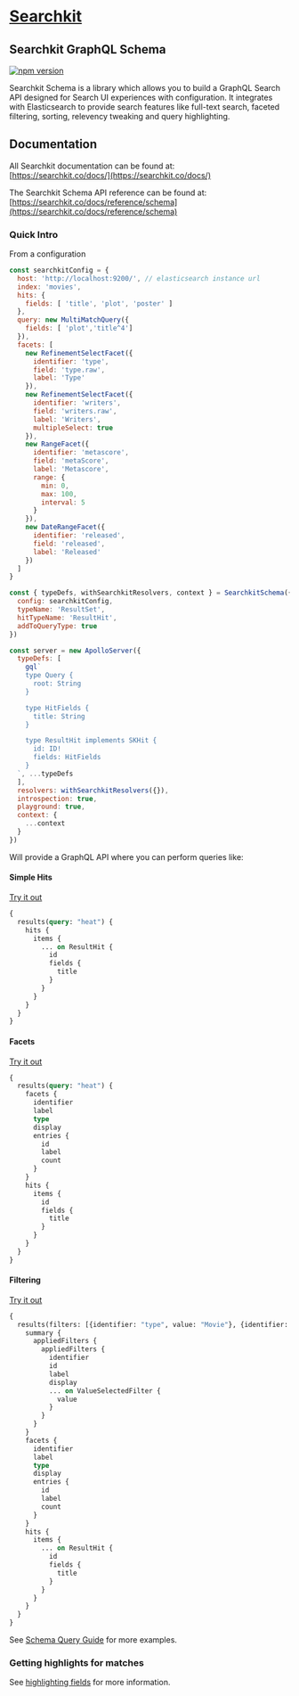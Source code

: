 # <a href="https://searchkit.co/">Searchkit</a>

## Searchkit GraphQL Schema 

[![npm version](https://badge.fury.io/js/%40searchkit%2Fclient.svg)](https://badge.fury.io/js/%40searchkit%2Fclient)

Searchkit Schema is a library which allows you to build a GraphQL Search API designed for Search UI experiences with configuration. It integrates with Elasticsearch to provide search features like full-text search, faceted filtering, sorting, relevency tweaking and query highlighting.   

## Documentation

All Searchkit documentation can be found at: <br/>
[https://searchkit.co/docs/](https://searchkit.co/docs/)

The Searchkit Schema API reference can be found at: <br/>
[https://searchkit.co/docs/reference/schema](https://searchkit.co/docs/reference/schema)

### Quick Intro
From a configuration

```js
const searchkitConfig = {
  host: 'http://localhost:9200/', // elasticsearch instance url
  index: 'movies',
  hits: {
    fields: [ 'title', 'plot', 'poster' ]
  },
  query: new MultiMatchQuery({ 
    fields: [ 'plot','title^4'] 
  }),
  facets: [
    new RefinementSelectFacet({ 
      identifier: 'type',
      field: 'type.raw',
      label: 'Type'
    }),
    new RefinementSelectFacet({
      identifier: 'writers',
      field: 'writers.raw',
      label: 'Writers',
      multipleSelect: true
    }),
    new RangeFacet({
      identifier: 'metascore',
      field: 'metaScore',
      label: 'Metascore',
      range: {
        min: 0,
        max: 100,
        interval: 5
      }
    }),
    new DateRangeFacet({
      identifier: 'released',
      field: 'released',
      label: 'Released'
    })
  ]
}

const { typeDefs, withSearchkitResolvers, context } = SearchkitSchema({
  config: searchkitConfig,
  typeName: 'ResultSet', 
  hitTypeName: 'ResultHit',
  addToQueryType: true 
})

const server = new ApolloServer({
  typeDefs: [
    gql`
    type Query {
      root: String
    }

    type HitFields {
      title: String
    }

    type ResultHit implements SKHit {
      id: ID!
      fields: HitFields
    }
  `, ...typeDefs
  ],
  resolvers: withSearchkitResolvers({}),
  introspection: true,
  playground: true,
  context: {
    ...context
  }
})
```

Will provide a GraphQL API where you can perform queries like:

#### Simple Hits
[Try it out](https://demo.searchkit.co/api/graphql)

```graphql
{
  results(query: "heat") {
    hits {
      items {
        ... on ResultHit {
          id
          fields {
            title
          }
        }
      }
    }
  }
}
```

#### Facets
[Try it out](https://demo.searchkit.co/api/graphql)

```graphql
{
  results(query: "heat") {
    facets {
      identifier
      label
      type
      display
      entries {
        id
        label
        count
      }
    }
    hits {
      items {
        id
        fields {
          title
        }
      }
    }
  }
}
```

#### Filtering
[Try it out](https://demo.searchkit.co/api/graphql)
```graphql
{
  results(filters: [{identifier: "type", value: "Movie"}, {identifier: "metascore", min: 30}]) {
    summary {
      appliedFilters {
        appliedFilters {
          identifier
          id
          label
          display
          ... on ValueSelectedFilter {
            value
          }
        }
      }
    }
    facets {
      identifier
      label
      type
      display
      entries {
        id
        label
        count
      }
    }
    hits {
      items {
        ... on ResultHit {
          id
          fields {
            title
          }
        }
      }
    }
  }
}
```

See [Schema Query Guide](https://searchkit.co/docs/guides/graphql-schema-queries-cheatsheet) for more examples.

### Getting highlights for matches

See [highlighting fields](https://searchkit.co/docs/guides/highlighting-fields) for more information.